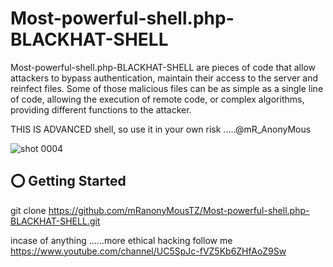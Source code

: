 # Most-powerful-shell.php-BLACKHAT-SHELL 
Most-powerful-shell.php-BLACKHAT-SHELL are pieces of code that allow attackers to bypass authentication, maintain their access to the server and reinfect files. Some of those malicious files can be as simple as a single line of code, allowing the execution of remote code, or complex algorithms, providing different functions to the attacker.

THIS IS ADVANCED shell, so use it in your own risk .....@mR_AnonyMous

![shot 0004](https://user-images.githubusercontent.com/38766899/50827543-c9c53700-134f-11e9-8365-ecf143e957e3.png)

## ⭕️ Getting Started
git clone https://github.com/mRanonyMousTZ/Most-powerful-shell.php-BLACKHAT-SHELL.git




incase of anything ......more ethical hacking follow me https://www.youtube.com/channel/UC5SpJc-fVZ5Kb6ZHfAoZ9Sw




